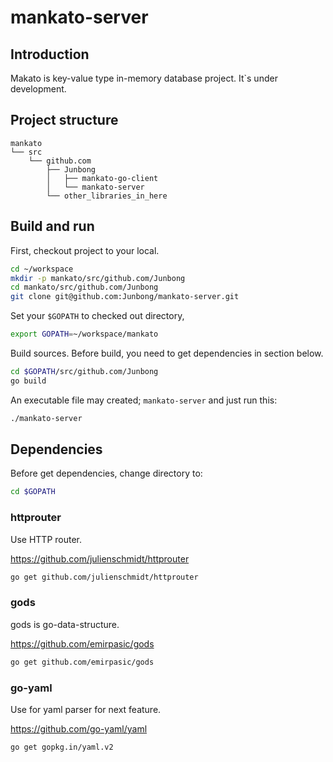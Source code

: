 # mankato-server


## Introduction
Makato is key-value type in-memory database project.
It`s under development.


## Project structure
```
mankato
└── src
    └── github.com  
        ├── Junbong
        │   ├── mankato-go-client
        │   └── mankato-server
        └── other_libraries_in_here  
```


## Build and run
First, checkout project to your local.
```sh
cd ~/workspace
mkdir -p mankato/src/github.com/Junbong
cd mankato/src/github.com/Junbong
git clone git@github.com:Junbong/mankato-server.git
```

Set your `$GOPATH` to checked out directory,
```sh
export GOPATH=~/workspace/mankato
```

Build sources. Before build, you need to get dependencies in section below.
```sh
cd $GOPATH/src/github.com/Junbong
go build
```

An executable file may created; `mankato-server` and just run this:
```sh
./mankato-server
```


## Dependencies
Before get dependencies, change directory to:
```sh
cd $GOPATH
```

### httprouter
Use HTTP router.

https://github.com/julienschmidt/httprouter
```sh
go get github.com/julienschmidt/httprouter
```

### gods
gods is go-data-structure.

https://github.com/emirpasic/gods
```sh
go get github.com/emirpasic/gods
```


### go-yaml
Use for yaml parser for next feature.

https://github.com/go-yaml/yaml
```sh
go get gopkg.in/yaml.v2
```
